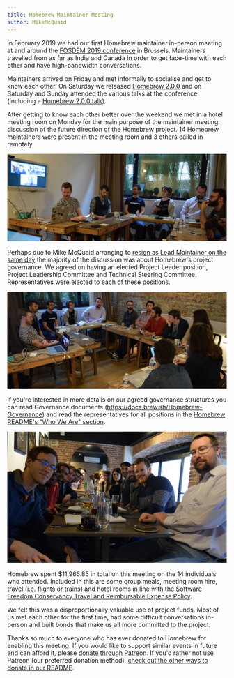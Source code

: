 ```yaml
---
title: Homebrew Maintainer Meeting
author: MikeMcQuaid
---
```


In February 2019 we had our first Homebrew maintainer in-person meeting at and around the [FOSDEM 2019 conference](https://fosdem.org/2019/) in Brussels. Maintainers travelled from as far as India and Canada in order to get face-time with each other and have high-bandwidth conversations.

Maintainers arrived on Friday and met informally to socialise and get to know each other. On Saturday we released [Homebrew 2.0.0](https://brew.sh/2019/02/02/homebrew-2.0.0/) and on Saturday and Sunday attended the various talks at the conference (including a [Homebrew 2.0.0 talk](https://mikemcquaid.com/talks/homebrew-2.0.0/)).

After getting to know each other better over the weekend we met in a hotel meeting room on Monday for the main purpose of the maintainer meeting: discussion of the future direction of the Homebrew project. 14 Homebrew maintainers were present in the meeting room and 3 others called in remotely.

![meeting](/assets/img/blog/meeting.jpg)

Perhaps due to Mike McQuaid arranging to [resign as Lead Maintainer on the same day](https://github.com/Homebrew/brew/pull/5073) the majority of the discussion was about Homebrew's project governance. We agreed on having an elected Project Leader position, Project Leadership Committee and Technical Steering Committee. Representatives were elected to each of these positions.

![meeting](/assets/img/blog/meeting2.jpg)

If you're interested in more details on our agreed governance structures you can read Governance documents (<https://docs.brew.sh/Homebrew-Governance>) and read the representatives for all positions in the [Homebrew README's "Who We Are" section](https://github.com/Homebrew/brew#who-we-are).

![lunch](/assets/img/blog/lunch.jpg)

Homebrew spent $11,965.85 in total on this meeting on the 14 individuals who attended. Included in this are some group meals, meeting room hire, travel (i.e. flights or trains) and hotel rooms in line with the [Software Freedom Conservancy Travel and Reimbursable Expense Policy](https://sfconservancy.org/projects/policies/conservancy-travel-policy.html).

We felt this was a disproportionally valuable use of project funds. Most of us met each other for the first time, had some difficult conversations in-person and built bonds that make us all more committed to the project.

Thanks so much to everyone who has ever donated to Homebrew for enabling this meeting. If you would like to support similar events in future and can afford it, please [donate through Patreon](https://www.patreon.com/homebrew). If you'd rather not use Patreon (our preferred donation method), [check out the other ways to donate in our README](https://github.com/Homebrew/brew/#donations).
